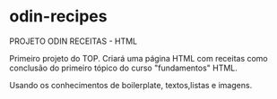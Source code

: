 # odin-recipes
PROJETO ODIN RECEITAS - HTML

Primeiro projeto do TOP.
Criará uma página HTML com receitas como conclusão do primeiro tópico do curso "fundamentos" HTML.

Usando os conhecimentos de boilerplate, textos,listas e imagens.

